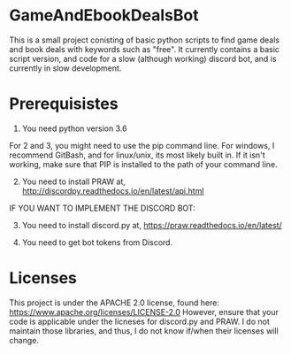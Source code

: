 # GameAndEbookDealsBot

This is a small project conisting of basic python scripts to find game deals and book deals with keywords such as "free".
It currently contains a basic script version, and code for a slow (although working) discord bot, and is currently in
slow development.

# Prerequisistes
1) You need python version 3.6

For 2 and 3, you might need to use the pip command line. For windows, I recommend GitBash, and for linux/unix, its most likely built in.
If it isn't working, make sure that PIP is installed to the path of your command line.

2) You need to install PRAW at,
http://discordpy.readthedocs.io/en/latest/api.html


IF YOU WANT TO IMPLEMENT THE DISCORD BOT:

3) You need to install discord.py at,
https://praw.readthedocs.io/en/latest/

4) You need to get bot tokens from Discord.


# Licenses

This project is under the APACHE 2.0 license, found here: https://www.apache.org/licenses/LICENSE-2.0
However, ensure that your code is applicable under the licneses for discord.py and PRAW. I do not maintain those
libraries, and thus, I do not know if/when their licenses will change.
